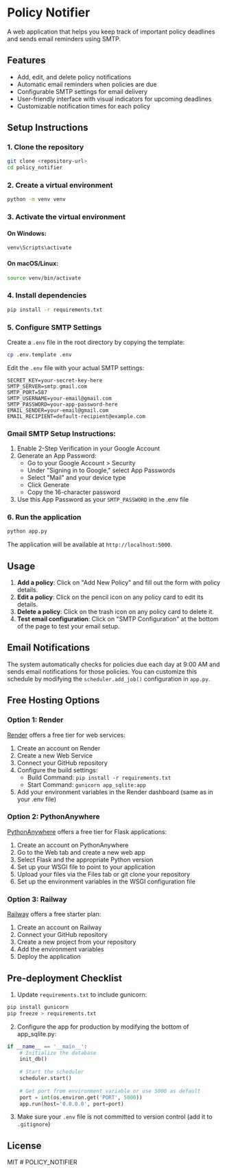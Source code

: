 # Policy Notifier

A web application that helps you keep track of important policy deadlines and sends email reminders using SMTP.

## Features

- Add, edit, and delete policy notifications
- Automatic email reminders when policies are due
- Configurable SMTP settings for email delivery
- User-friendly interface with visual indicators for upcoming deadlines
- Customizable notification times for each policy

## Setup Instructions

### 1. Clone the repository

```bash
git clone <repository-url>
cd policy_notifier
```

### 2. Create a virtual environment

```bash
python -m venv venv
```

### 3. Activate the virtual environment

#### On Windows:
```bash
venv\Scripts\activate
```

#### On macOS/Linux:
```bash
source venv/bin/activate
```

### 4. Install dependencies

```bash
pip install -r requirements.txt
```

### 5. Configure SMTP Settings

Create a `.env` file in the root directory by copying the template:

```bash
cp .env.template .env
```

Edit the `.env` file with your actual SMTP settings:

```
SECRET_KEY=your-secret-key-here
SMTP_SERVER=smtp.gmail.com
SMTP_PORT=587
SMTP_USERNAME=your-email@gmail.com
SMTP_PASSWORD=your-app-password-here
EMAIL_SENDER=your-email@gmail.com
EMAIL_RECIPIENT=default-recipient@example.com
```

### Gmail SMTP Setup Instructions:

1. Enable 2-Step Verification in your Google Account
2. Generate an App Password:
   - Go to your Google Account > Security
   - Under "Signing in to Google," select App Passwords
   - Select "Mail" and your device type
   - Click Generate
   - Copy the 16-character password
3. Use this App Password as your `SMTP_PASSWORD` in the .env file

### 6. Run the application

```bash
python app.py
```

The application will be available at `http://localhost:5000`.

## Usage

1. **Add a policy**: Click on "Add New Policy" and fill out the form with policy details.
2. **Edit a policy**: Click on the pencil icon on any policy card to edit its details.
3. **Delete a policy**: Click on the trash icon on any policy card to delete it.
4. **Test email configuration**: Click on "SMTP Configuration" at the bottom of the page to test your email setup.

## Email Notifications

The system automatically checks for policies due each day at 9:00 AM and sends email notifications for those policies. You can customize this schedule by modifying the `scheduler.add_job()` configuration in `app.py`.

## Free Hosting Options

### Option 1: Render

[Render](https://render.com/) offers a free tier for web services:

1. Create an account on Render
2. Create a new Web Service
3. Connect your GitHub repository
4. Configure the build settings:
   - Build Command: `pip install -r requirements.txt`
   - Start Command: `gunicorn app_sqlite:app`
5. Add your environment variables in the Render dashboard (same as in your .env file)

### Option 2: PythonAnywhere

[PythonAnywhere](https://www.pythonanywhere.com/) offers a free tier for Flask applications:

1. Create an account on PythonAnywhere
2. Go to the Web tab and create a new web app
3. Select Flask and the appropriate Python version
4. Set up your WSGI file to point to your application
5. Upload your files via the Files tab or git clone your repository
6. Set up the environment variables in the WSGI configuration file

### Option 3: Railway

[Railway](https://railway.app/) offers a free starter plan:

1. Create an account on Railway
2. Connect your GitHub repository
3. Create a new project from your repository
4. Add the environment variables
5. Deploy the application

## Pre-deployment Checklist

1. Update `requirements.txt` to include gunicorn:
```bash
pip install gunicorn
pip freeze > requirements.txt
```

2. Configure the app for production by modifying the bottom of app_sqlite.py:
```python
if __name__ == '__main__':
    # Initialize the database
    init_db()
    
    # Start the scheduler
    scheduler.start()
    
    # Get port from environment variable or use 5000 as default
    port = int(os.environ.get('PORT', 5000))
    app.run(host='0.0.0.0', port=port)
```

3. Make sure your `.env` file is not committed to version control (add it to `.gitignore`)

## License

MIT
#   P O L I C Y _ N O T I F I E R 
 
 